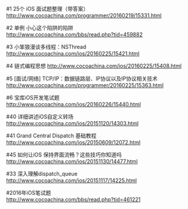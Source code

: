 #1 25个 iOS 面试题整理（带答案）
http://www.cocoachina.com/programmer/20160219/15331.html

#2 单例 小心这个陷阱的陷阱   
http://www.cocoachina.com/bbs/read.php?tid=459882

#3 小笨狼漫谈多线程：NSThread
http://www.cocoachina.com/ios/20160225/15421.html

#4 链式编程思想
http://www.cocoachina.com/ios/20160225/15408.html

#5 [面试/网络] TCP/IP：数据链路层、IP协议以及IP协议相关技术
http://www.cocoachina.com/programmer/20160225/15363.html

#6 宝库iOS开发笔试题
http://www.cocoachina.com/ios/20160226/15440.html

#40 详细讲述iOS自定义转场
http://www.cocoachina.com/ios/20151120/14303.html

#41 Grand Central Dispatch 基础教程
http://www.cocoachina.com/ios/20150609/12072.html

#45 如何让iOS 保持界面流畅？这些技巧你知道吗
http://www.cocoachina.com/ios/20151130/14477.html

#33 深入理解dispatch_queue
http://www.cocoachina.com/ios/20151117/14225.html

#2016年iOS笔试题   
http://www.cocoachina.com/bbs/read.php?tid=461221
